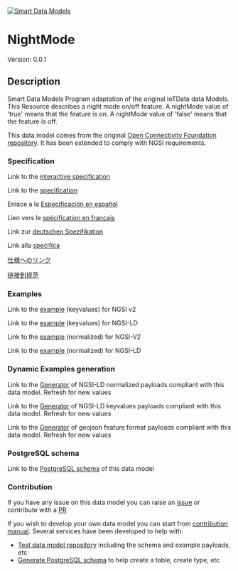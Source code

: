 [![Smart Data Models](https://smartdatamodels.org/wp-content/uploads/2022/01/SmartDataModels_logo.png "Logo")](https://smartdatamodels.org)
# NightMode
Version: 0.0.1

## Description 

Smart Data Models Program adaptation of the original IoTData data Models. This Resource describes a night mode on/off feature. A nightMode value of 'true' means that the feature is on. A nightMode value of 'false' means that the feature is off.

This data model comes from the original [Open Connectivity Foundation repository](https://github.com/openconnectivityfoundation/IoTDataModels). It has been extended to comply with NGSI requirements.
### Specification

Link to the [interactive specification](https://swagger.lab.fiware.org/?url=https://smart-data-models.github.io/dataModel.OCF/NightMode/swagger.yaml)

Link to the [specification](https://github.com/smart-data-models/dataModel.OCF/blob/master/NightMode/doc/spec.md)

Enlace a la [Especificación en español](https://github.com/smart-data-models/dataModel.OCF/blob/master/NightMode/doc/spec_ES.md)

Lien vers le [spécification en français](https://github.com/smart-data-models/dataModel.OCF/blob/master/NightMode/doc/spec_FR.md)

Link zur [deutschen Spezifikation](https://github.com/smart-data-models/dataModel.OCF/blob/master/NightMode/doc/spec_DE.md)

Link alla [specifica](https://github.com/smart-data-models/dataModel.OCF/blob/master/NightMode/doc/spec_IT.md)

[仕様へのリンク](https://github.com/smart-data-models/dataModel.OCF/blob/master/NightMode/doc/spec_JA.md)

[链接到规范](https://github.com/smart-data-models/dataModel.OCF/blob/master/NightMode/doc/spec_ZH.md)
### Examples

Link to the [example](https://smart-data-models.github.io/dataModel.OCF/NightMode/examples/example.json) (keyvalues) for NGSI v2

Link to the [example](https://smart-data-models.github.io/dataModel.OCF/NightMode/examples/example.jsonld) (keyvalues) for NGSI-LD

Link to the [example](https://smart-data-models.github.io/dataModel.OCF/NightMode/examples/example-normalized.json) (normalized) for NGSI-V2

Link to the [example](https://smart-data-models.github.io/dataModel.OCF/NightMode/examples/example-normalized.jsonld) (normalized) for NGSI-LD
### Dynamic Examples generation

Link to the [Generator](https://smartdatamodels.org/extra/ngsi-ld_generator.php?schemaUrl=https://raw.githubusercontent.com/smart-data-models/dataModel.OCF/master/NightMode/schema.json&email=info@smartdatamodels.org) of NGSI-LD normalized payloads compliant with this data model. Refresh for new values

Link to the [Generator](https://smartdatamodels.org/extra/ngsi-ld_generator_keyvalues.php?schemaUrl=https://raw.githubusercontent.com/smart-data-models/dataModel.OCF/master/NightMode/schema.json&email=info@smartdatamodels.org) of NGSI-LD keyvalues payloads compliant with this data model. Refresh for new values

Link to the [Generator](https://smartdatamodels.org/extra/geojson_features_generator.php?schemaUrl=https://raw.githubusercontent.com/smart-data-models/dataModel.OCF/master/NightMode/schema.json&email=info@smartdatamodels.org) of geojson feature format payloads compliant with this data model. Refresh for new values
### PostgreSQL schema

Link to the [PostgreSQL schema](https://github.com/smart-data-models/dataModel.OCF/blob/master/NightMode/schema.sql) of this data model
### Contribution

 If you have any issue on this data model you can raise an [issue](https://github.com/smart-data-models/dataModel.OCF/issues)  or contribute with a [PR](https://github.com/smart-data-models/dataModel.OCF/pulls)

 If you wish to develop your own data model you can start from [contribution manual](https://bit.ly/contribution_manual). Several services have been developed to help with: 
 - [Test data model repository](https://smartdatamodels.org/index.php/data-models-contribution-api/) including the schema and example payloads, etc
 - [Generate PostgreSQL schema](https://smartdatamodels.org/index.php/sql-service/) to help create a table, create type, etc